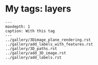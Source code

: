 # My tags: layers

```{toctree}
---
maxdepth: 1
caption: With this tag
---
../gallery/3Dimage_plane_rendering.rst
../gallery/add_labels_with_features.rst
../gallery/3D_paths.rst
../gallery/add_3D_image.rst
../gallery/add_labels.rst
```
